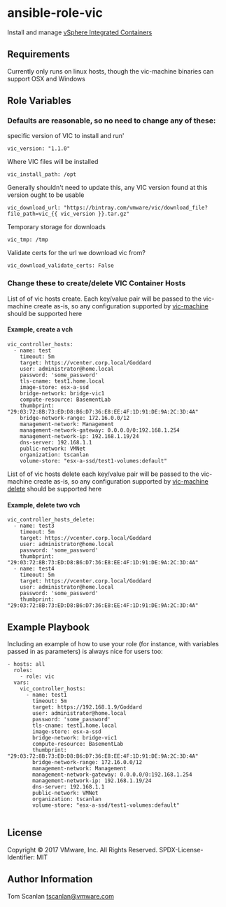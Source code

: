 # ansible-role-vic

Install and manage [vSphere Integrated Containers](https://github.com/vmware/vic/)

## Requirements

Currently only runs on linux hosts, though the vic-machine binaries can support OSX and Windows

## Role Variables

### Defaults are reasonable, so no need to change any of these:

specific version of VIC to install and run'

    vic_version: "1.1.0"

Where VIC files will be installed

    vic_install_path: /opt

Generally shouldn't need to update this, any VIC version found at this version ought to be usable

    vic_download_url: "https://bintray.com/vmware/vic/download_file?file_path=vic_{{ vic_version }}.tar.gz"

Temporary storage for downloads

    vic_tmp: /tmp

Validate certs for the url we download vic from?

    vic_download_validate_certs: False


### Change these to create/delete VIC Container Hosts

List of of vic hosts create.
Each key/value pair will be passed to the vic-machine create as-is, so
any configuration supported by [vic-machine](https://github.com/vmware/vic/blob/master/doc/user/usage.md)
should be supported here

#### Example, create a vch
```yamlex
vic_controller_hosts:
  - name: test
    timeout: 5m
    target: https://vcenter.corp.local/Goddard
    user: administrator@home.local
    password: 'some_password'
    tls-cname: test1.home.local
    image-store: esx-a-ssd
    bridge-network: bridge-vic1
    compute-resource: BasementLab
    thumbprint: "29:03:72:8B:73:ED:D8:B6:D7:36:E8:EE:4F:1D:91:DE:9A:2C:3D:4A"
    bridge-network-range: 172.16.0.0/12
    management-network: Management
    management-network-gateway: 0.0.0.0/0:192.168.1.254
    management-network-ip: 192.168.1.19/24
    dns-server: 192.168.1.1
    public-network: VMNet
    organization: tscanlan
    volume-store: "esx-a-ssd/test1-volumes:default"
```

List of of vic hosts delete
each key/value pair will be passed to the vic-machine create as-is, so
any configuration supported by [vic-machine delete](https://github.com/vmware/vic/blob/master/doc/user/usage.md#deleting-a-virtual-container-host)
should be supported here

#### Example, delete two vch
```yamlex
vic_controller_hosts_delete:
  - name: test3
    timeout: 5m
    target: https://vcenter.corp.local/Goddard
    user: administrator@home.local
    password: 'some_password'
    thumbprint: "29:03:72:8B:73:ED:D8:B6:D7:36:E8:EE:4F:1D:91:DE:9A:2C:3D:4A"
  - name: test4
    timeout: 5m
    target: https://vcenter.corp.local/Goddard
    user: administrator@home.local
    password: 'some_password'
    thumbprint: "29:03:72:8B:73:ED:D8:B6:D7:36:E8:EE:4F:1D:91:DE:9A:2C:3D:4A"
```

## Example Playbook

Including an example of how to use your role (for instance, with variables passed in as parameters) is always nice for users too:

```yamlex
- hosts: all
  roles:
    - role: vic
  vars:
    vic_controller_hosts:
      - name: test1
        timeout: 5m
        target: https://192.168.1.9/Goddard
        user: administrator@home.local
        password: 'some_password'
        tls-cname: test1.home.local
        image-store: esx-a-ssd
        bridge-network: bridge-vic1
        compute-resource: BasementLab
        thumbprint: "29:03:72:8B:73:ED:D8:B6:D7:36:E8:EE:4F:1D:91:DE:9A:2C:3D:4A"
        bridge-network-range: 172.16.0.0/12
        management-network: Management
        management-network-gateway: 0.0.0.0/0:192.168.1.254
        management-network-ip: 192.168.1.19/24
        dns-server: 192.168.1.1
        public-network: VMNet
        organization: tscanlan
        volume-store: "esx-a-ssd/test1-volumes:default"
       
```

## License

Copyright © 2017 VMware, Inc. All Rights Reserved.
SPDX-License-Identifier: MIT


## Author Information

Tom Scanlan
<tscanlan@vmware.com>
